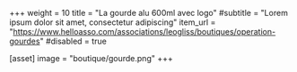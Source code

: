 +++
weight = 10
title = "La gourde alu 600ml avec logo"
#subtitle = "Lorem ipsum dolor sit amet, consectetur adipiscing"
item_url = "https://www.helloasso.com/associations/leogliss/boutiques/operation-gourdes"
#disabled = true

[asset]
  image = "boutique/gourde.png"
+++
